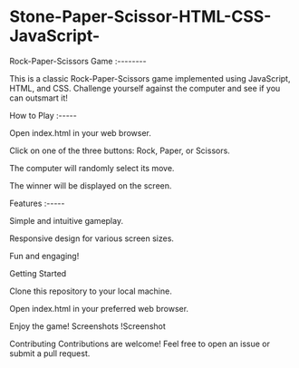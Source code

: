 # Stone-Paper-Scissor-HTML-CSS-JavaScript-
Rock-Paper-Scissors Game :--------



This is a classic Rock-Paper-Scissors game implemented using JavaScript, HTML, and CSS. Challenge yourself against the computer and see if you can outsmart it!

How to Play :-----


Open index.html in your web browser.

Click on one of the three buttons: Rock, Paper, or Scissors.

The computer will randomly select its move.

The winner will be displayed on the screen.


Features :-----

Simple and intuitive gameplay.

Responsive design for various screen sizes.

Fun and engaging!

Getting Started

Clone this repository to your local machine.

Open index.html in your preferred web browser.

Enjoy the game!
Screenshots
!Screenshot

Contributing
Contributions are welcome! Feel free to open an issue or submit a pull request.

